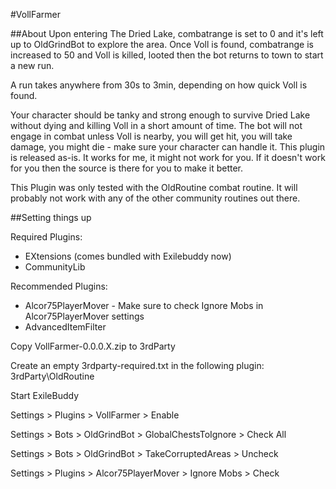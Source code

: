 #VollFarmer

##About
Upon entering The Dried Lake, combatrange is set to 0 and it's left up to OldGrindBot to explore the area. Once Voll is found, combatrange is increased to 50 and Voll is killed, looted then the bot returns to town to start a new run.

A run takes anywhere from 30s to 3min, depending on how quick Voll is found.

Your character should be tanky and strong enough to survive Dried Lake without dying and killing Voll in a short amount of time. The bot will not engage in combat unless Voll is nearby, you will get hit, you will take damage, you might die - make sure your character can handle it.
This plugin is released as-is. It works for me, it might not work for you. If it doesn't work for you then the source is there for you to make it better.

This Plugin was only tested with the OldRoutine combat routine. It will probably not work with any of the other community routines out there.

##Setting things up

Required Plugins:
- EXtensions (comes bundled with Exilebuddy now)
- CommunityLib

Recommended Plugins:
- Alcor75PlayerMover - Make sure to check Ignore Mobs in Alcor75PlayerMover settings
- AdvancedItemFilter

Copy VollFarmer-0.0.0.X.zip to 3rdParty

Create an empty 3rdparty-required.txt in the following plugin:
3rdParty\OldRoutine

Start ExileBuddy

Settings > Plugins > VollFarmer > Enable

Settings > Bots > OldGrindBot > GlobalChestsToIgnore > Check All

Settings > Bots > OldGrindBot > TakeCorruptedAreas > Uncheck

Settings > Plugins > Alcor75PlayerMover > Ignore Mobs > Check

